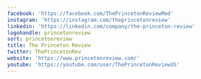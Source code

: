```yaml
---
facebook: 'https://facebook.com/ThePrincetonReviewMed'
instagram: 'https://instagram.com/theprincetonreview'
linkedin: 'https://linkedin.com/company/the-princeton-review'
logohandle: princetonreview
sort: princetonreview
title: The Princeton Review
twitter: ThePrincetonRev
website: 'https://www.princetonreview.com/'
youtube: 'https://youtube.com/user/ThePrincetonReviewUS'
---
```

